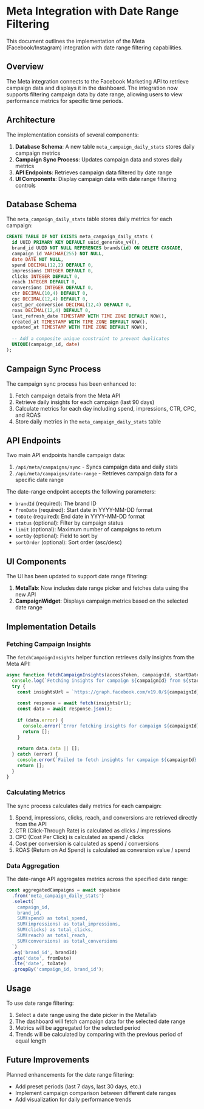 # Meta Integration with Date Range Filtering

This document outlines the implementation of the Meta (Facebook/Instagram) integration with date range filtering capabilities.

## Overview

The Meta integration connects to the Facebook Marketing API to retrieve campaign data and displays it in the dashboard. The integration now supports filtering campaign data by date range, allowing users to view performance metrics for specific time periods.

## Architecture

The implementation consists of several components:

1. **Database Schema**: A new table `meta_campaign_daily_stats` stores daily campaign metrics
2. **Campaign Sync Process**: Updates campaign data and stores daily metrics
3. **API Endpoints**: Retrieves campaign data filtered by date range
4. **UI Components**: Display campaign data with date range filtering controls

## Database Schema

The `meta_campaign_daily_stats` table stores daily metrics for each campaign:

```sql
CREATE TABLE IF NOT EXISTS meta_campaign_daily_stats (
  id UUID PRIMARY KEY DEFAULT uuid_generate_v4(),
  brand_id UUID NOT NULL REFERENCES brands(id) ON DELETE CASCADE,
  campaign_id VARCHAR(255) NOT NULL,
  date DATE NOT NULL,
  spend DECIMAL(12,2) DEFAULT 0,
  impressions INTEGER DEFAULT 0,
  clicks INTEGER DEFAULT 0,
  reach INTEGER DEFAULT 0,
  conversions INTEGER DEFAULT 0,
  ctr DECIMAL(10,4) DEFAULT 0,
  cpc DECIMAL(12,4) DEFAULT 0,
  cost_per_conversion DECIMAL(12,4) DEFAULT 0,
  roas DECIMAL(12,4) DEFAULT 0,
  last_refresh_date TIMESTAMP WITH TIME ZONE DEFAULT NOW(),
  created_at TIMESTAMP WITH TIME ZONE DEFAULT NOW(),
  updated_at TIMESTAMP WITH TIME ZONE DEFAULT NOW(),
  
  -- Add a composite unique constraint to prevent duplicates
  UNIQUE(campaign_id, date)
);
```

## Campaign Sync Process

The campaign sync process has been enhanced to:

1. Fetch campaign details from the Meta API
2. Retrieve daily insights for each campaign (last 90 days)
3. Calculate metrics for each day including spend, impressions, CTR, CPC, and ROAS
4. Store daily metrics in the `meta_campaign_daily_stats` table

## API Endpoints

Two main API endpoints handle campaign data:

1. `/api/meta/campaigns/sync` - Syncs campaign data and daily stats
2. `/api/meta/campaigns/date-range` - Retrieves campaign data for a specific date range

The date-range endpoint accepts the following parameters:
- `brandId` (required): The brand ID
- `fromDate` (required): Start date in YYYY-MM-DD format
- `toDate` (required): End date in YYYY-MM-DD format
- `status` (optional): Filter by campaign status
- `limit` (optional): Maximum number of campaigns to return
- `sortBy` (optional): Field to sort by
- `sortOrder` (optional): Sort order (asc/desc)

## UI Components

The UI has been updated to support date range filtering:

1. **MetaTab**: Now includes date range picker and fetches data using the new API
2. **CampaignWidget**: Displays campaign metrics based on the selected date range

## Implementation Details

### Fetching Campaign Insights

The `fetchCampaignInsights` helper function retrieves daily insights from the Meta API:

```javascript
async function fetchCampaignInsights(accessToken, campaignId, startDateStr, endDateStr) {
  console.log(`Fetching insights for campaign ${campaignId} from ${startDateStr} to ${endDateStr}`);
  try {
    const insightsUrl = `https://graph.facebook.com/v19.0/${campaignId}/insights?fields=impressions,reach,clicks,spend,inline_link_clicks,objective,cost_per_inline_link_click,conversion_values,conversions&time_range[since]=${startDateStr}&time_range[until]=${endDateStr}&time_increment=1&access_token=${accessToken}`;
    
    const response = await fetch(insightsUrl);
    const data = await response.json();
    
    if (data.error) {
      console.error(`Error fetching insights for campaign ${campaignId}:`, data.error);
      return [];
    }
    
    return data.data || [];
  } catch (error) {
    console.error(`Failed to fetch insights for campaign ${campaignId}:`, error);
    return [];
  }
}
```

### Calculating Metrics

The sync process calculates daily metrics for each campaign:

1. Spend, impressions, clicks, reach, and conversions are retrieved directly from the API
2. CTR (Click-Through Rate) is calculated as clicks / impressions
3. CPC (Cost Per Click) is calculated as spend / clicks
4. Cost per conversion is calculated as spend / conversions
5. ROAS (Return on Ad Spend) is calculated as conversion value / spend

### Data Aggregation

The date-range API aggregates metrics across the specified date range:

```javascript
const aggregatedCampaigns = await supabase
  .from('meta_campaign_daily_stats')
  .select(`
    campaign_id,
    brand_id,
    SUM(spend) as total_spend,
    SUM(impressions) as total_impressions,
    SUM(clicks) as total_clicks,
    SUM(reach) as total_reach,
    SUM(conversions) as total_conversions
  `)
  .eq('brand_id', brandId)
  .gte('date', fromDate)
  .lte('date', toDate)
  .groupBy('campaign_id, brand_id');
```

## Usage

To use date range filtering:

1. Select a date range using the date picker in the MetaTab
2. The dashboard will fetch campaign data for the selected date range
3. Metrics will be aggregated for the selected period
4. Trends will be calculated by comparing with the previous period of equal length

## Future Improvements

Planned enhancements for the date range filtering:
- Add preset periods (last 7 days, last 30 days, etc.)
- Implement campaign comparison between different date ranges
- Add visualization for daily performance trends 